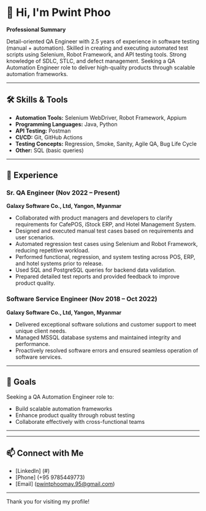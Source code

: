# 👋 Hi, I'm Pwint Phoo

**Professional Summary**

Detail-oriented QA Engineer with 2.5 years of experience in software testing (manual + automation). Skilled in creating and executing automated test scripts using Selenium, Robot Framework, and API testing tools. Strong knowledge of SDLC, STLC, and defect management. Seeking a QA Automation Engineer role to deliver high-quality products through scalable automation frameworks.

---

## 🛠️ Skills & Tools

- **Automation Tools:** Selenium WebDriver, Robot Framework, Appium  
- **Programming Languages:** Java, Python  
- **API Testing:** Postman  
- **CI/CD:** Git, GitHub Actions  
- **Testing Concepts:** Regression, Smoke, Sanity, Agile QA, Bug Life Cycle  
- **Other:** SQL (basic queries)

---

## 💼 Experience

### Sr. QA Engineer (Nov 2022 – Present)  
**Galaxy Software Co., Ltd, Yangon, Myanmar**
- Collaborated with product managers and developers to clarify requirements for CafePOS, iStock ERP, and Hotel Management System.
- Designed and executed manual test cases based on requirements and user scenarios.
- Automated regression test cases using Selenium and Robot Framework, reducing repetitive workload.
- Performed functional, regression, and system testing across POS, ERP, and hotel systems prior to release.
- Used SQL and PostgreSQL queries for backend data validation.
- Prepared detailed test reports and provided feedback to improve product quality.

### Software Service Engineer (Nov 2018 – Oct 2022)  
**Galaxy Software Co., Ltd, Yangon, Myanmar**
- Delivered exceptional software solutions and customer support to meet unique client needs.
- Managed MSSQL database systems and maintained integrity and performance.
- Proactively resolved software errors and ensured seamless operation of software services.

---

## 🚀 Goals

Seeking a QA Automation Engineer role to:
- Build scalable automation frameworks
- Enhance product quality through robust testing
- Collaborate effectively with cross-functional teams

---

<!-- Optionally add social/contact links below if you change your mind! -->
<!--
## 📫 Connect with Me

- [LinkedIn](#)
- [Phone](09 785449773)
- [Email](pwintphoomay.95@gmail.com)
-->

---


## 📫 Connect with Me

- [LinkedIn] (#)
- [Phone] (+95 9785449773)
- [Email] (pwintphoomay.95@gmail.com)



---

Thank you for visiting my profile!
